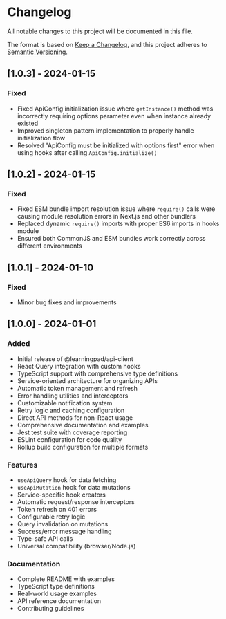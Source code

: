 # Changelog

All notable changes to this project will be documented in this file.

The format is based on [Keep a Changelog](https://keepachangelog.com/en/1.0.0/),
and this project adheres to [Semantic Versioning](https://semver.org/spec/v2.0.0.html).

## [1.0.3] - 2024-01-15

### Fixed

- Fixed ApiConfig initialization issue where `getInstance()` method was incorrectly requiring options parameter even when instance already existed
- Improved singleton pattern implementation to properly handle initialization flow
- Resolved "ApiConfig must be initialized with options first" error when using hooks after calling `ApiConfig.initialize()`

## [1.0.2] - 2024-01-15

### Fixed

- Fixed ESM bundle import resolution issue where `require()` calls were causing module resolution errors in Next.js and other bundlers
- Replaced dynamic `require()` imports with proper ES6 imports in hooks module
- Ensured both CommonJS and ESM bundles work correctly across different environments

## [1.0.1] - 2024-01-10

### Fixed

- Minor bug fixes and improvements

## [1.0.0] - 2024-01-01

### Added

- Initial release of @learningpad/api-client
- React Query integration with custom hooks
- TypeScript support with comprehensive type definitions
- Service-oriented architecture for organizing APIs
- Automatic token management and refresh
- Error handling utilities and interceptors
- Customizable notification system
- Retry logic and caching configuration
- Direct API methods for non-React usage
- Comprehensive documentation and examples
- Jest test suite with coverage reporting
- ESLint configuration for code quality
- Rollup build configuration for multiple formats

### Features

- `useApiQuery` hook for data fetching
- `useApiMutation` hook for data mutations
- Service-specific hook creators
- Automatic request/response interceptors
- Token refresh on 401 errors
- Configurable retry logic
- Query invalidation on mutations
- Success/error message handling
- Type-safe API calls
- Universal compatibility (browser/Node.js)

### Documentation

- Complete README with examples
- TypeScript type definitions
- Real-world usage examples
- API reference documentation
- Contributing guidelines
